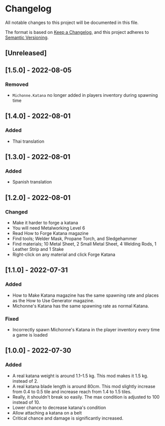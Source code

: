 # Changelog

All notable changes to this project will be documented in this file.

The format is based on [Keep a Changelog](https://keepachangelog.com/en/1.0.0/),
and this project adheres to [Semantic Versioning](https://semver.org/spec/v2.0.0.html).

## [Unreleased]

## [1.5.0] - 2022-08-05

### Removed

- `Michonne.Katana` no longer added in players inventory during spawning time

## [1.4.0] - 2022-08-01

### Added

- Thai translation

## [1.3.0] - 2022-08-01

### Added

- Spanish translation

## [1.2.0] - 2022-08-01

### Changed

- Make it harder to forge a katana
- You will need Metalworking Level 6
- Read How to Forge Katana magazine
- Find tools; Welder Mask, Propane Torch, and Sledgehammer
- Find materials; 10 Metal Sheet, 2 Small Metal Sheet, 4 Welding Rods, 1 Leather Strip and 1 Stake
- Right-click on any material and click Forge Katana

## [1.1.0] - 2022-07-31

### Added

- How to Make Katana magazine has the same spawning rate and places as the How to Use Generator magazine.
- Michonne's Katana has the same spawning rate as normal Katana.

### Fixed

- Incorrectly spawn Michonne's Katana in the player inventory every time a game is loaded

## [1.0.0] - 2022-07-30

### Added

- A real katana weight is around 1.1–1.5 kg. This mod makes it 1.5 kg. instead of 2.
- A real katana blade length is around 80cm. This mod slightly increase from 0.4 to 0.5 tile and increase reach from 1.4 to 1.5 tiles.
- Really, it shouldn't break so easily. The max condition is adjusted to 100 instead of 10.
- Lower chance to decrease katana's condition
- Allow attaching a katana on a belt
- Critical chance and damage is significantly increased.
